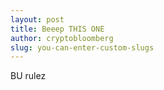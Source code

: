 ```yaml
---
layout: post
title: Beeep THIS ONE
author: cryptobloomberg
slug: you-can-enter-custom-slugs
---
```


BU rulez

